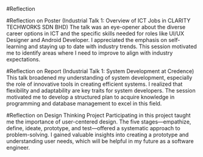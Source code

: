 #Reflection

#Reflection on Poster (Industrial Talk 1: Overview of ICT Jobs in CLARITY TECHWORKS SDN BHD)
The talk was an eye-opener about the diverse career options in ICT and the specific skills needed for roles like UI/UX Designer and Android Developer. I appreciated the emphasis on self-learning and staying up to date with industry trends. This session motivated me to identify areas where I need to improve to align with industry expectations.

#Reflection on Report (Industrial Talk 1: System Development at Credence)
This talk broadened my understanding of system development, especially the role of innovative tools in creating efficient systems. I realized that flexibility and adaptability are key traits for system developers. The session motivated me to develop a structured plan to acquire knowledge in programming and database management to excel in this field.

#Reflection on Design Thinking Project
Participating in this project taught me the importance of user-centered design. The five stages—empathize, define, ideate, prototype, and test—offered a systematic approach to problem-solving. I gained valuable insights into creating a prototype and understanding user needs, which will be helpful in my future as a software engineer.

